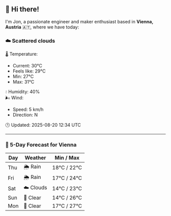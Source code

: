 ## 👋 Hi there!

I'm Jon, a passionate engineer and maker enthusiast based in **Vienna, Austria** 🇦🇹, where we have today:

### ☁️ Scattered clouds 

🌡️ Temperature: 
* Current: 30°C
* Feels like: 29°C
* Min: 27°C 
* Max: 31°C  

💧 Humidity: 40%  
🌬️ Wind: 
* Speed: 5 km/h 
* Direction: N  

🕒 Updated: 2025-08-20 12:34 UTC

---

### 📅 5-Day Forecast for Vienna

| Day | Weather | Min / Max |
|-----|---------|------------|
| Thu | 🌦️ Rain | 18°C / 22°C |
| Fri | 🌦️ Rain | 17°C / 24°C |
| Sat | ☁️ Clouds | 14°C / 23°C |
| Sun | 🌙 Clear | 14°C / 26°C |
| Mon | 🌙 Clear | 17°C / 27°C |
